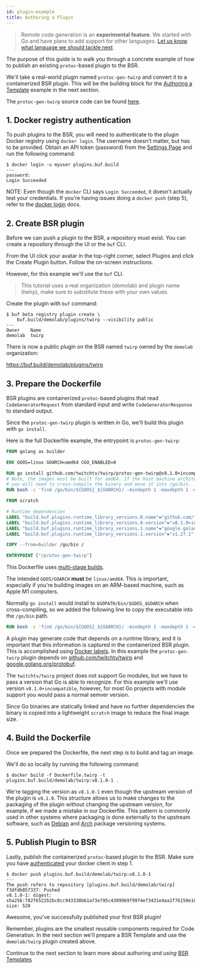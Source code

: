 ```yaml
---
id: plugin-example
title: Authoring a Plugin
---
```


> Remote code generation is an **experimental feature**. We started with Go and have plans to add support for other languages. [Let us know what language we should tackle next](../../contact.md).

The purpose of this guide is to walk you through a concrete example of how to publish an existing `protoc`-based plugin to the BSR.

We'll take a real-world plugin named `protoc-gen-twirp` and convert it to a containerized BSR plugin. This will be the building block for the [Authoring a Template](template-example.md) example in the next section.

The `protoc-gen-twirp` source code can be found [here](https://github.com/twitchtv/twirp/tree/main/protoc-gen-twirp).

## 1. Docker registry authentication

To push plugins to the BSR, you will need to authenticate to the plugin Docker registry using `docker login`. The username doesn't matter, but has to be provided. Obtain an API token (password) from the [Settings Page](https://buf.build/settings/user) and run the following command:

```terminal
$ docker login -u myuser plugins.buf.build
---
password:
Login Succeeded
```

NOTE: Even though the `docker` CLI says `Login Succeeded`, it doesn't actually test your credentials. If you're having issues doing a `docker push` (step 5), refer to the [docker login](https://docs.docker.com/engine/reference/commandline/login/) docs.

## 2. Create BSR plugin

Before we can push a plugin to the BSR, a repository must exist. You can create a repository through the UI or the `buf` CLI.

From the UI click your avatar in the top-right corner, select Plugins and click
the Create Plugin button. Follow the on-screen instructions.

However, for this example we'll use the `buf` CLI.

> This tutorial uses a real organization (demolab) and plugin name (twirp), make sure to substitute these with your own values.

Create the plugin with `buf` command:

```terminal
$ buf beta registry plugin create \
    buf.build/demolab/plugins/twirp --visibility public 
---
Owner    Name
demolab  twirp
```

There is now a public plugin on the BSR named `twirp` owned by the `demolab` organization:

https://buf.build/demolab/plugins/twirp

## 3. Prepare the Dockerfile

BSR plugins are containerized `protoc`-based plugins that read `CodeGeneratorRequest` from standard input and write `CodeGeneratorResponse` to standard output.

Since the `protoc-gen-twirp` plugin is written in Go, we'll build this plugin with `go install`.

Here is the full Dockerfile example, the entrypoint is `protoc-gen-twirp`:

```Dockerfile title="Dockerfile.twirp"
FROM golang as builder

ENV GOOS=linux GOARCH=amd64 CGO_ENABLED=0

RUN go install github.com/twitchtv/twirp/protoc-gen-twirp@v8.1.0+incompatible
# Note, the images must be built for amd64. If the host machine architecture is not amd64
# you will need to cross-compile the binary and move it into /go/bin.
RUN bash -c 'find /go/bin/${GOOS}_${GOARCH}/ -mindepth 1 -maxdepth 1 -exec mv {} /go/bin \;'

FROM scratch

# Runtime dependencies
LABEL "build.buf.plugins.runtime_library_versions.0.name"="github.com/twitchtv/twirp"
LABEL "build.buf.plugins.runtime_library_versions.0.version"="v8.1.0+incompatible"
LABEL "build.buf.plugins.runtime_library_versions.1.name"="google.golang.org/protobuf"
LABEL "build.buf.plugins.runtime_library_versions.1.version"="v1.27.1"

COPY --from=builder /go/bin /

ENTRYPOINT ["/protoc-gen-twirp"]
```

This Dockerfile uses [multi-stage builds](https://docs.docker.com/develop/develop-images/multistage-build/).

The intended `GOOS/GOARCH` **must** be `linux/amd64`. This is important, especially if you're building images on an ARM-based machine, such as Apple M1 computers.

Normally `go install` would install to `$GOPATH/bin/$GOOS_$GOARCH` when cross-compiling, so we added the following line to copy the executable into the `/go/bin` path.

```Dockerfile
RUN bash -c 'find /go/bin/${GOOS}_${GOARCH}/ -mindepth 1 -maxdepth 1 -exec mv {} /go/bin \;'
```

A plugin may generate code that depends on a runtime library, and it is important that this information is captured in the containerized BSR plugin. This is accomplished using [Docker labels](https://docs.docker.com/config/labels-custom-metadata/). In this example the `protoc-gen-twirp` plugin depends on [github.com/twitchtv/twirp](https://github.com/twitchtv/twirp) and [google.golang.org/protobuf](https://google.golang.org/protobuf).

The `twitchtv/twirp` project does not support Go modules, but we have to pass a version that Go is able to recognize. For this example we'll use version `v8.1.0+incompatible`, however, for most Go projects with module support you would pass a normal semver version.

Since Go binaries are statically linked and have no further dependencies the binary is copied into a lightweight `scratch` image to reduce the final image size.

## 4. Build the Dockerfile

Once we prepared the Dockerfile, the next step is to build and tag an image.

We'll do so locally by running the following command:

```terminal
$ docker build -f Dockerfile.twirp -t plugins.buf.build/demolab/twirp:v8.1.0-1 .
```

We're tagging the version as `v8.1.0-1` even though the upstream version of the plugin is `v8.1.0`. This structure allows us to make changes to the packaging of the plugin without changing the upstream version, for example, if we made a mistake in our Dockerfile. This pattern is commonly used in other systems where packaging is done externally to the upstream software, such as [Debian](https://www.debian.org/doc/debian-policy/ch-controlfields.html#version) and [Arch](https://wiki.archlinux.org/title/Arch_package_guidelines#Package_versioning)
package versioning systems.

## 5. Publish Plugin to BSR

Lastly, publish the containerized `protoc`-based plugin to the BSR. Make sure you have [authenticated](#1-docker-registry-authentication) your docker client in step 1.

```terminal
$ docker push plugins.buf.build/demolab/twirp:v8.1.0-1
---
The push refers to repository [plugins.buf.build/demolab/twirp]
f3dfdb857337: Pushed 
v8.1.0-1: digest: sha256:782f6522b2bc8cc943338b61a73e795c4309969f9974ef3431e4aa1f76150e16 size: 528
```

Awesome, you've successfully published your first BSR plugin! 

Remember, plugins are the smallest reusable components required for Code Generation. In the next section we'll prepare a BSR Template and use the `demolab/twirp` plugin created above.

Continue to the next section to learn more about authoring *and using* [BSR Templates](template-example.md)